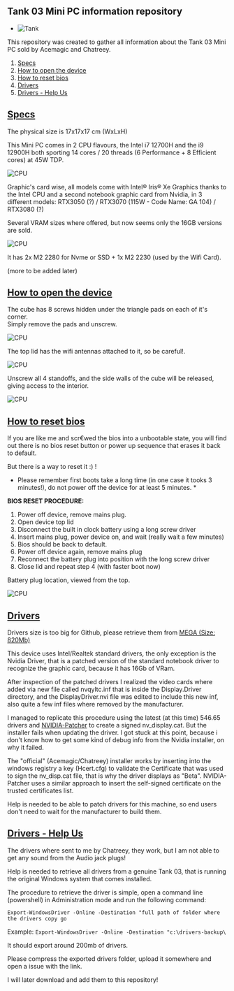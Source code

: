 ## Tank 03 Mini PC information repository

* ![Tank](/Images/tank.png) 

This repository was created to gather all information about the Tank 03 Mini PC sold by Acemagic and Chatreey.

1. [Specs](#specs)
2. [How to open the device](#open)
3. [How to reset bios](#bios)
4. [Drivers](#drivers)
5. [Drivers - Help Us](#drivershelp)

## <a href="#specs" id="specs">Specs</a>

The physical size is 17x17x17 cm (WxLxH)

This Mini PC comes in 2 CPU flavours, the Intel i7 12700H and the i9 12900H both sporting 14 cores / 20 threads (6 Performance + 8 Efficient cores) at 45W TDP.

![CPU](/Images/cpu_i12700h.png)

Graphic's card wise, all models come with Intel® Iris® Xe Graphics thanks to the Intel CPU and a second notebook graphic card from Nvidia, in 3 different models: RTX3050 (?) / RTX3070 (115W - Code Name: GA 104) / RTX3080 (?)

Several VRAM sizes where offered, but now seems only the 16GB versions are sold.

![CPU](/Images/gpu_rtx3070.gif)


It has 2x M2 2280 for Nvme or SSD + 1x M2 2230 (used by the Wifi Card).


(more to be added later)


## <a href="#open" id="open">How to open the device</a>

The cube has 8 screws hidden under the triangle pads on each of it's corner.  
Simply remove the pads and unscrew.

![CPU](/Images/screws.jpg)

The top lid has the wifi antennas attached to it, so be careful!.

![CPU](/Images/wifi.jpg)

Unscrew all 4 standoffs, and the side walls of the cube will be released, giving access to the interior.

![CPU](/Images/standoff.jpg)

## <a href="#bios" id="bios">How to reset bios</a>

If you are like me and scr€wed the bios into a unbootable state, you will find out there is no bios reset button or power up sequence that erases it back to default.

But there is a way to reset it :) !  

* Please remember first boots take a long time (in one case it tooks 3 minutes!), do not power off the device for at least 5 minutes. *

__BIOS RESET PROCEDURE:__

1. Power off device, remove mains plug.
2. Open device top lid
3. Disconnect the built in clock battery using a long screw driver
4. Insert mains plug, power device on, and wait (really wait a few minutes)
5. Bios should be back to default.
6. Power off device again, remove mains plug
7. Reconnect the battery plug into position with the long screw driver
8. Close lid and repeat step 4 (with faster boot now)

Battery plug location, viewed from the top.


![CPU](/Images/battery.jpg)


## <a href="#drivers" id="drivers">Drivers</a>

Drivers size is too big for Github, please retrieve them from [MEGA (Size: 820Mb)](https://mega.nz/folder/db9yiAJD#0lUH8jqL39iFSJFptN68GA)

This device uses Intel/Realtek standard drivers, the only exception is the Nvidia Driver, that is a patched version of the standard notebook driver to recognize the graphic card, because it has 16Gb of VRam.

After inspection of the patched drivers I realized the video cards where added via new file called nvqyltc.inf that is inside the Display.Driver directory, and the DisplayDriver.nvi file was edited to include this new inf, also quite a few inf files where removed by the manufacturer.

I managed to replicate this procedure using the latest (at this time) 546.65 drivers and [NVIDIA-Patcher](https://github.com/dartraiden/NVIDIA-patcher) to create a signed nv_display.cat. But the installer fails when updating the driver. I got stuck at this point, because i don't know how to get some kind of debug info from the Nvidia installer, on why it failed.

The "official" (Acemagic/Chatreey) installer works by inserting into the windows registry a key (Hcert.cfg) to validate the Certificate that was used to sign the nv_disp.cat file, that is why the driver displays as "Beta". NVIDIA-Patcher uses a similar approach to insert the self-signed certificate on the trusted certificates list.

Help is needed to be able to patch drivers for this machine, so end users don't need to wait for the manufacturer to build them.


## <a href="#drivershelp" id="drivershelp">Drivers - Help Us</a>

The drivers where sent to me by Chatreey, they work, but I am not able to get any sound from the Audio jack plugs!

Help is needed to retrieve all drivers from a genuine Tank 03, that is running the original Windows system that comes installed.

The procedure to retrieve the driver is simple, open a command line (powershell) in Administration mode and run the following command:

`Export-WindowsDriver -Online -Destination "full path of folder where the drivers copy go`

Example:
`Export-WindowsDriver -Online -Destination "c:\drivers-backup\`

It should export around 200mb of drivers.

Please compress the exported drivers folder, upload it somewhere and open a issue with the link.

I will later download and add them to this repository!


